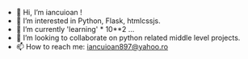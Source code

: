 - 👋 Hi, I’m iancuioan !
- 👀 I’m interested in Python, Flask, htmlcssjs.
- 🌱 I’m currently 'learning' * 10**2 ...
- 💞️ I’m looking to collaborate on python related middle level projects.
- 📫 How to reach me: iancuioan897@yahoo.ro

<!---
iancuioan/iancuioan is a ✨ special ✨ repository because its `README.md` (this file) appears on your GitHub profile.
You can click the Preview link to take a look at your changes.
--->
